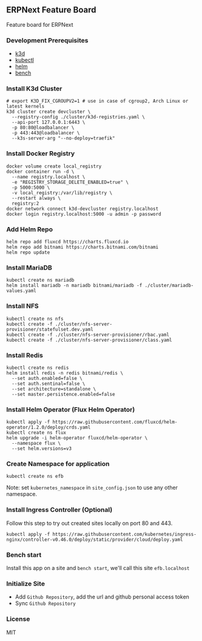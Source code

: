 ## ERPNext Feature Board

Feature board for ERPNext

### Development Prerequisites

- [k3d](https://k3d.io/#installation)
- [kubectl](https://kubernetes.io/docs/tasks/tools)
- [helm](https://helm.sh/docs/intro/install/)
- [bench](https://github.com/frappe/bench)

### Install K3d Cluster

```shell
# export K3D_FIX_CGROUPV2=1 # use in case of cgroup2, Arch Linux or latest kernels
k3d cluster create devcluster \
  --registry-config ./cluster/k3d-registries.yaml \
  --api-port 127.0.0.1:6443 \
  -p 80:80@loadbalancer \
  -p 443:443@loadbalancer \
  --k3s-server-arg "--no-deploy=traefik"
```

### Install Docker Registry

```
docker volume create local_registry
docker container run -d \
  --name registry.localhost \
  -e "REGISTRY_STORAGE_DELETE_ENABLED=true" \
  -p 5000:5000 \
  -v local_registry:/var/lib/registry \
  --restart always \
  registry:2
docker network connect k3d-devcluster registry.localhost
docker login registry.localhost:5000 -u admin -p password
```

### Add Helm Repo

```shell
helm repo add fluxcd https://charts.fluxcd.io
helm repo add bitnami https://charts.bitnami.com/bitnami
helm repo update
```

### Install MariaDB

```shell
kubectl create ns mariadb
helm install mariadb -n mariadb bitnami/mariadb -f ./cluster/mariadb-values.yaml
```

### Install NFS

```shell
kubectl create ns nfs
kubectl create -f ./cluster/nfs-server-provisioner/statefulset.dev.yaml
kubectl create -f ./cluster/nfs-server-provisioner/rbac.yaml
kubectl create -f ./cluster/nfs-server-provisioner/class.yaml
```

### Install Redis

```shell
kubectl create ns redis
helm install redis -n redis bitnami/redis \
  --set auth.enabled=false \
  --set auth.sentinal=false \
  --set architecture=standalone \
  --set master.persistence.enabled=false
```

### Install Helm Operator (Flux Helm Operator)

```shell
kubectl apply -f https://raw.githubusercontent.com/fluxcd/helm-operator/1.2.0/deploy/crds.yaml
kubectl create ns flux
helm upgrade -i helm-operator fluxcd/helm-operator \
  --namespace flux \
  --set helm.versions=v3
```

### Create Namespace for application

```shell
kubectl create ns efb
```

Note: set `kubernetes_namespace` in `site_config.json` to use any other namespace.

### Install Ingress Controller (Optional)

Follow this step to try out created sites locally on port 80 and 443.

```shell
kubectl apply -f https://raw.githubusercontent.com/kubernetes/ingress-nginx/controller-v0.46.0/deploy/static/provider/cloud/deploy.yaml
```

### Bench start

Install this app on a site and `bench start`, we'll call this site `efb.localhost`

### Initialize Site

- Add `Github Repository`, add the url and github personal access token
- Sync `Github Repository`

### License

MIT
